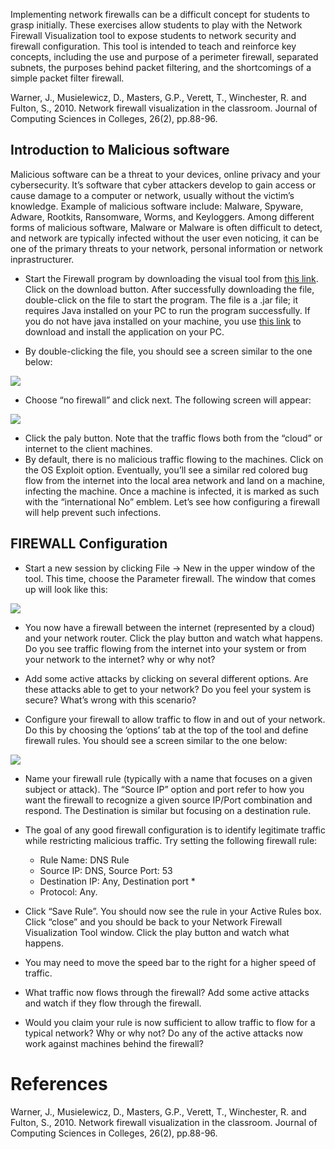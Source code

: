 Implementing network firewalls can be a difficult concept for students to grasp initially. These exercises allow students to play with the Network Firewall Visualization tool to expose students to network security and firewall configuration. This tool is intended to teach and reinforce key concepts, including the use and purpose of a perimeter firewall, separated subnets, the purposes behind packet filtering, and the shortcomings of a simple packet filter firewall.

Warner, J., Musielewicz, D., Masters, G.P., Verett, T., Winchester, R. and Fulton, S., 2010. Network firewall visualization in the classroom. Journal of Computing Sciences in Colleges, 26(2), pp.88-96.

## Introduction to Malicious software
Malicious software can be a threat to your devices, online privacy and your cybersecurity. It’s software that cyber attackers develop to gain access or cause damage to a computer or network, usually without the victim’s knowledge. Example of malicious software include: Malware, Spyware, Adware, Rootkits, Ransomware, Worms, and Keyloggers. Among different forms of malicious software, Malware or Malware is often difficult to detect, and network are typically infected without the user even noticing, it can be one of the primary threats to your network, personal information or network inprastructurer.

* Start the Firewall program by downloading the visual tool from [this link](https://github.com/CS-Outreach-Session/Network-Security-/blob/main/Tools/FirewallVisualizationTool.jar). Click on the download button. After successfully downloading the file, double-click on the file to start the program. The file is a .jar file; it requires Java installed on your PC to run the program successfully. If you do not have java installed on your machine, you use [this link](https://www.java.com/en/download/help/windows_manual_download.html#download) to download and install the application on your PC.

* By double-clicking the file, you should see a screen similar to the one below:

![](https://github.com/CS-Outreach-Session/Network-Security-/blob/main/images/Firewall_P1.PNG)

* Choose “no firewall” and click next.  The following screen will appear:

![](https://github.com/CS-Outreach-Session/Network-Security-/blob/main/images/Firewall_P2.PNG)

* Click the paly button.  Note that the traffic flows both from the “cloud” or internet to the client machines.  
* By default, there is no malicious traffic flowing to the machines.  Click on the OS Exploit option.  Eventually, you’ll see a similar red colored bug flow from the internet into the local area network and land on a machine, infecting the machine.  Once a machine is infected, it is marked as such with the “international No” emblem. Let’s see how configuring a firewall will help prevent such infections.  

## FIREWALL Configuration
* Start a new session by clicking File -> New in the upper window of the tool.  This time, choose the Parameter firewall.  The window that comes up will look like this:

![](https://github.com/CS-Outreach-Session/Network-Security-/blob/main/images/Firewall_P3.PNG)

* You now have a firewall between the internet (represented by a cloud) and your network router.  Click the play button and watch what happens.  Do you see traffic flowing from the internet into your system or from your network to the internet?  why or why not?

* Add some active attacks by clicking on several different options.  Are these attacks able to get to your network?  Do you feel your system is secure?  What’s wrong with this scenario?

* Configure your firewall to allow traffic to flow in and out of your network.  Do this by choosing the ‘options’ tab at the top of the tool and define firewall rules.  You should see a screen similar to the one below: 

![](https://github.com/CS-Outreach-Session/Network-Security-/blob/main/images/Firewall_P4.PNG)

* Name your firewall rule (typically with a name that focuses on a given subject or attack).  The “Source IP” option and port refer to how you want the firewall to recognize a given source IP/Port combination and respond.  The Destination is similar but focusing on a destination rule.  

* The goal of any good firewall configuration is to identify legitimate traffic while restricting malicious traffic.   Try setting the following firewall rule:
	- Rule Name:  DNS Rule
	- Source IP:  DNS,  Source Port: 53
	- Destination IP:  Any,  Destination port *
	- Protocol:  Any.  

* Click “Save Rule”.  You should now see the rule in your Active Rules box.  Click “close” and you should be back to your Network Firewall Visualization Tool window.  Click the play button and watch what happens.  

* You may need to move the speed bar to the right for a higher speed of traffic.

* What traffic now flows through the firewall?  Add some active attacks and watch if they flow through the firewall.

* Would you claim your rule is now sufficient to allow traffic to flow for a typical network?  Why or why not? Do any of the active attacks now work against machines behind the firewall?

# References

Warner, J., Musielewicz, D., Masters, G.P., Verett, T., Winchester, R. and Fulton, S., 2010. Network firewall visualization in the classroom. Journal of Computing Sciences in Colleges, 26(2), pp.88-96.
